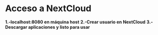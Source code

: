# Acceso a NextCloud 
**1.-localhost:8080 en máquina host**
**2.-Crear usuario en NextCloud**
**3.-Descargar aplicaciones y listo para usar**
